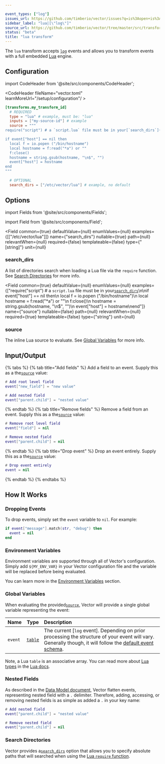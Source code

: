 ```yaml
---

event_types: ["log"]
issues_url: https://github.com/timberio/vector/issues?q=is%3Aopen+is%3Aissue+label%3A%22transform%3A+lua%22
sidebar_label: "lua|[\"log\"]"
source_url: https://github.com/timberio/vector/tree/master/src/transforms/lua.rs
status: "beta"
title: "lua transform" 
---
```


The `lua` transform accepts [`log`][docs.data-model#log] events and allows you to transform events with a full embedded [Lua][urls.lua] engine.

## Configuration

import CodeHeader from '@site/src/components/CodeHeader';

<CodeHeader fileName="vector.toml" learnMoreUrl="/setup/configuration"/ >

```toml
[transforms.my_transform_id]
  # REQUIRED
  type = "lua" # example, must be: "lua"
  inputs = ["my-source-id"] # example
  source = """
require("script") # a `script.lua` file must be in your[`search_dirs`](#search_dirs)

if event["host"] == nil then
  local f = io.popen ("/bin/hostname")
  local hostname = f:read("*a") or ""
  f:close()
  hostname = string.gsub(hostname, "\n$", "")
  event["host"] = hostname
end
"""
  
  # OPTIONAL
  search_dirs = ["/etc/vector/lua"] # example, no default
```

## Options

import Fields from '@site/src/components/Fields';

import Field from '@site/src/components/Field';

<Fields filters={true}>


<Field
  common={true}
  defaultValue={null}
  enumValues={null}
  examples={[["/etc/vector/lua"]]}
  name={"search_dirs"}
  nullable={true}
  path={null}
  relevantWhen={null}
  required={false}
  templateable={false}
  type={"[string]"}
  unit={null}
  >

### search_dirs

A list of directories search when loading a Lua file via the `require` function. See [Search Directories](#search-directories) for more info.


</Field>


<Field
  common={true}
  defaultValue={null}
  enumValues={null}
  examples={["require(\"script\") # a `script.lua` file must be in your[`search_dirs`](#search_dirs)\n\nif event[\"host\"] == nil then\n  local f = io.popen (\"/bin/hostname\")\n  local hostname = f:read(\"*a\") or \"\"\n  f:close()\n  hostname = string.gsub(hostname, \"\\n$\", \"\")\n  event[\"host\"] = hostname\nend"]}
  name={"source"}
  nullable={false}
  path={null}
  relevantWhen={null}
  required={true}
  templateable={false}
  type={"string"}
  unit={null}
  >

### source

The inline Lua source to evaluate. See [Global Variables](#global-variables) for more info.


</Field>


</Fields>

## Input/Output

{% tabs %}
{% tab title="Add fields" %}
Add a field to an event. Supply this as a the[`source`](#source) value:

```lua
# Add root level field
event["new_field"] = "new value"

# Add nested field
event["parent.child"] = "nested value"
```

{% endtab %}
{% tab title="Remove fields" %}
Remove a field from an event. Supply this as a the[`source`](#source) value:

```lua
# Remove root level field
event["field"] = nil

# Remove nested field
event["parent.child"] = nil
```

{% endtab %}
{% tab title="Drop event" %}
Drop an event entirely. Supply this as a the[`source`](#source) value:

```lua
# Drop event entirely
event = nil
```

{% endtab %}
{% endtabs %}

## How It Works

### Dropping Events

To drop events, simply set the `event` variable to `nil`. For example:

```lua
if event["message"].match(str, "debug") then
  event = nil
end
```

### Environment Variables

Environment variables are supported through all of Vector's configuration.
Simply add `${MY_ENV_VAR}` in your Vector configuration file and the variable
will be replaced before being evaluated.

You can learn more in the [Environment Variables][docs.configuration#environment-variables]
section.

### Global Variables

When evaluating the provided[`source`](#source), Vector will provide a single global
variable representing the event:

| Name    |           Type           | Description                                                                                                                                                                       |
|:--------|:------------------------:|:----------------------------------------------------------------------------------------------------------------------------------------------------------------------------------|
| `event` | [`table`][urls.lua_table] | The current [`log` event]. Depending on prior processing the structure of your event will vary. Generally though, it will follow the [default event schema][docs.data-model#log#default-schema]. |

Note, a Lua `table` is an associative array. You can read more about
[Lua types][urls.lua_types] in the [Lua docs][urls.lua_docs].

### Nested Fields

As described in the [Data Model document][docs.data_model], Vector flatten
events, representing nested field with a `.` delimiter. Therefore, adding,
accessing, or removing nested fields is as simple as added a `.` in your key
name:

```lua
# Add nested field
event["parent.child"] = "nested value"

# Remove nested field
event["parent.child"] = nil
```

### Search Directories

Vector provides a[`search_dirs`](#search_dirs) option that allows you to specify absolute
paths that will searched when using the [Lua `require`
function][urls.lua_require].


[docs.configuration#environment-variables]: /docs/setup/configuration#environment-variables
[docs.data-model#log#default-schema]: /docs/about/data-model#log#default-schema
[docs.data-model#log]: /docs/about/data-model#log
[docs.data_model]: /docs/about/data-model
[urls.lua]: https://www.lua.org/
[urls.lua_docs]: https://www.lua.org/manual/5.3/
[urls.lua_require]: http://www.lua.org/manual/5.1/manual.html#pdf-require
[urls.lua_table]: https://www.lua.org/manual/2.2/section3_3.html
[urls.lua_types]: https://www.lua.org/manual/2.2/section3_3.html
